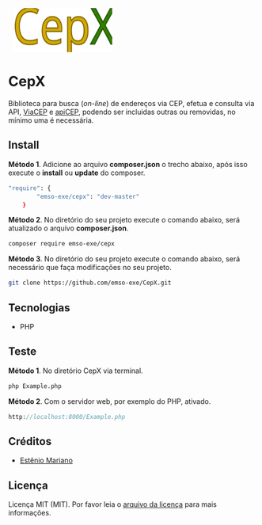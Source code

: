 <img src="cepx.svg" alt="" width="200" height="89" style="position: relative; left: 10px;"> 

# CepX

Biblioteca para busca (_on-line_) de endereços via CEP, efetua e consulta via API, [ViaCEP](https://viacep.com.br/) e [apiCEP](https://apicep.com/), podendo ser incluidas outras ou removidas, no mínimo uma é necessária.

## Install

**Método 1**. Adicione ao arquivo **composer.json** o trecho abaixo, após isso execute o **install** ou **update** do composer.
```bash
"require": {
        "emso-exe/cepx": "dev-master"
    }
```

**Método 2**. No diretório do seu projeto execute o comando abaixo, será atualizado o arquivo **composer.json**.
```bash 
composer require emso-exe/cepx 
```

**Método 3**. No diretório do seu projeto execute o comando abaixo, será necessário que faça modificações no seu projeto.
```bash
git clone https://github.com/emso-exe/CepX.git
```

## Tecnologias

- PHP

## Teste

**Método 1**. No diretório CepX via terminal.
```bash
php Example.php
```
**Método 2**. Com o servidor web, por exemplo do PHP, ativado.
```php
http://localhost:8000/Example.php
```

## Créditos

- [Estênio Mariano](https://github.com/emso-exe)

## Licença

Licença MIT (MIT). Por favor leia o [arquivo da licença](LICENSE.md) para mais informações.
